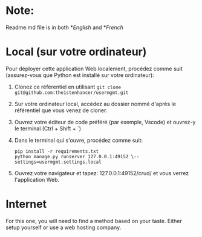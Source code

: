 # **Note**:
Readme.md file is in both **English* and **French*

# **Local (sur votre ordinateur)**
Pour déployer cette application Web localement, procédez comme suit (assurez-vous que Python est installé sur votre ordinateur):

1. Clonez ce référentiel en utilisant `git clone git@github.com:the1stenhancer/usermgmt.git`

2. Sur votre ordinateur local, accédez au dossier nommé d'après le référentiel que vous venez de cloner.

3. Ouvrez votre éditeur de code préféré (par exemple, Vscode) et ouvrez-y le terminal (Ctrl + Shift + `)

4. Dans le terminal qui s'ouvre, procédez comme suit:
    ```
	pip install -r requirements.txt
	python manage.py runserver 127.0.0.1:49152 \--settings=usermgmt.settings.local
    ```

5. Ouvrez votre navigateur et tapez: 127.0.0.1:49152/crud/ et vous verrez l'application Web.

# **Internet**
For this one, you will need to find a method based on your taste. Either setup yourself or use a web hosting company.